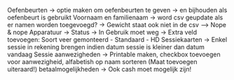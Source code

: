 Oefenbeurten
	-> optie maken om oefenbeurten te geven -> en bijhouden als oefenbeurt is gebruikt
Voornaam en familienaam
    -> word csv geupdate als er namen worden toegevoegd?
    -> Gewicht staat ook niet in de csv
    --> Nope & nope
Apparatuur 
    -> Status -> In Gebruik moet weg
    -> Extra veld toevoegen: Soort veer gemonteerd
		- Standaard
		- HD
Sessiekaarten
    -> Enkel sessie in rekening brengen indien datum sessie is kleiner dan datum vandaag
Sessie aanwezigheden
	-> Printable maken, checkbox toevoegen voor aanwezigheid, alfabetish op naam sorteren (Maat toevoegen uiteraard!)
betaalmogelijkheden
	-> Ook cash moet mogelijk zijn!
	